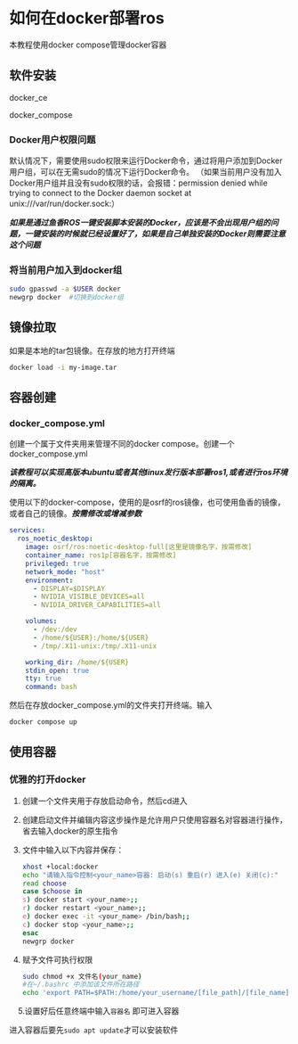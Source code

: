 # 如何在docker部署ros

本教程使用docker compose管理docker容器

## 软件安装

docker_ce

docker_compose

### Docker用户权限问题

默认情况下，需要使用sudo权限来运行Docker命令，通过将用户添加到Docker用户组，可以在无需sudo的情况下运行Docker命令。 （如果当前用户没有加入Docker用户组并且没有sudo权限的话，会报错：permission denied while trying to connect to the Docker daemon socket at unix:///var/run/docker.sock:）

***如果是通过鱼香ROS一键安装脚本安装的Docker，应该是不会出现用户组的问题，一键安装的时候就已经设置好了，如果是自己单独安装的Docker则需要注意这个问题***

### 将当前用户加入到docker组

```bash
sudo gpasswd -a $USER docker
newgrp docker  #切换到docker组
```

## 镜像拉取

如果是本地的tar包镜像。在存放的地方打开终端

```bash
docker load -i my-image.tar
```

## 容器创建

### docker_compose.yml

创建一个属于文件夹用来管理不同的docker compose。创建一个docker_compose.yml

***该教程可以实现高版本ubuntu或者其他linux发行版本部署ros1,或者进行ros环境的隔离。***

使用以下的docker-compose，使用的是osrf的ros镜像，也可使用鱼香的镜像，或者自己的镜像。***按需修改或增减参数***

```yml
services:
  ros_noetic_desktop:
    image: osrf/ros:noetic-desktop-full[这里是镜像名字，按需修改]
    container_name: ros1p[容器名字，按需修改]
    privileged: true
    network_mode: "host"
    environment:
      - DISPLAY=$DISPLAY
      - NVIDIA_VISIBLE_DEVICES=all
      - NVIDIA_DRIVER_CAPABILITIES=all

    volumes:
      - /dev:/dev
      - /home/${USER}:/home/${USER}
      - /tmp/.X11-unix:/tmp/.X11-unix

    working_dir: /home/${USER}
    stdin_open: true
    tty: true
    command: bash
```

然后在存放docker_compose.yml的文件夹打开终端。输入

```bash
docker compose up
```

## 使用容器

### 优雅的打开docker

1. 创建一个文件夹用于存放启动命令，然后cd进入

2. 创建启动文件并编辑内容这步操作是允许用户只使用容器名对容器进行操作，省去输入docker的原生指令

3. 文件中输入以下内容并保存：
   
   ```bash
   xhost +local:docker
   echo "请输入指令控制<your_name>容器: 启动(s) 重启(r) 进入(e) 关闭(c):"
   read choose
   case $choose in
   s) docker start <your_name>;;
   r) docker restart <your_name>;;
   e) docker exec -it <your_name> /bin/bash;;
   c) docker stop <your_name>;;
   esac
   newgrp docker
   ```

4. 赋予文件可执行权限
   
   ```bash
   sudo chmod +x 文件名(your_name)
   #在~/.bashrc 中添加该文件所在路径
   echo 'export PATH=$PATH:/home/your_username/[file_path]/[file_name]' >> ~/.bashrc
   ```

    5.设置好后任意终端中输入`容器名` 即可进入容器

进入容器后要先`sudo apt update`才可以安装软件
